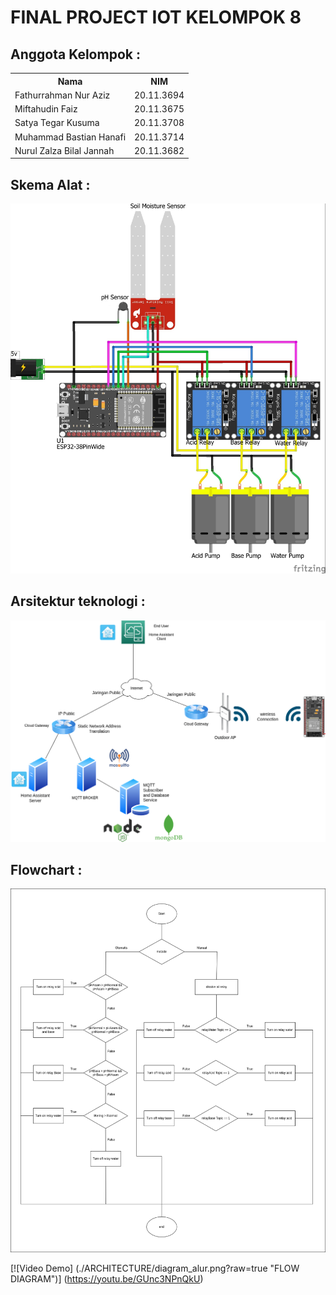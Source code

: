 <h1>FINAL PROJECT IOT KELOMPOK 8</h1>

<h2>Anggota Kelompok : </h2>

<table>
    <tr>
        <th>Nama</th>
        <th>NIM</th>
    </tr>
    <tr>
        <td>Fathurrahman Nur Aziz</td>
        <td>20.11.3694</td>
    </tr>
    <tr>
        <td>Miftahudin Faiz</td>
        <td>20.11.3675</td>
    </tr>
    <tr>
        <td>Satya Tegar Kusuma</td>
        <td>20.11.3708</td>
    </tr>
    <tr>
        <td>Muhammad Bastian Hanafi</td>
        <td>20.11.3714</td>
    </tr>
    <tr>
        <td>Nurul Zalza Bilal Jannah</td>
        <td>20.11.3682</td>
    </tr>
</table>

<h2>Skema Alat : </h2>

![Alt text](./ARCHITECTURE/skema_alat.jpg?raw=true "SKEMA ALAT")


<h2>Arsitektur teknologi : </h2>

![Alt text](./ARCHITECTURE/architecture_technology.png?raw=true "ARCHITECTURE TECHNOLOGY")


<h2>Flowchart : </h2>

![Alt text](./ARCHITECTURE/diagram_alur.png?raw=true "FLOW DIAGRAM")


[![Video Demo]
(./ARCHITECTURE/diagram_alur.png?raw=true "FLOW DIAGRAM")]
(https://youtu.be/GUnc3NPnQkU)